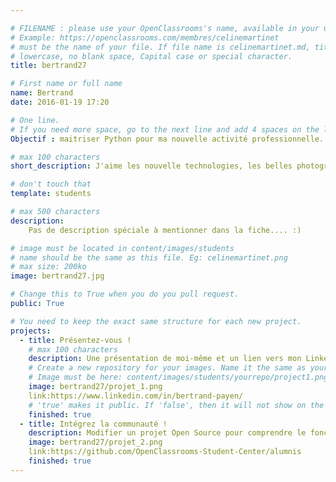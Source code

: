 ```yaml
---

# FILENAME : please use your OpenClassrooms's name, available in your url.
# Example: https://openclassrooms.com/membres/celinemartinet
# must be the name of your file. If file name is celinemartinet.md, title is celinemartinet.
# lowercase, no blank space, Capital case or special character.
title: bertrand27

# First name or full name
name: Bertrand
date: 2016-01-19 17:20

# One line.
# If you need more space, go to the next line and add 4 spaces on the left, as in 'description'.
Objectif : maitriser Python pour ma nouvelle activité professionnelle.

# max 100 characters
short_description: J'aime les nouvelle technologies, les belles photographies, les nouveautés.

# don't touch that
template: students

# max 500 characters
description:
    Pas de description spéciale à mentionner dans la fiche.... :)

# image must be located in content/images/students
# name should be the same as this file. Eg: celinemartinet.png
# max size: 200ko
image: bertrand27.jpg

# Change this to True when you do you pull request.
public: True

# You need to keep the exact same structure for each new project.
projects:
  - title: Présentez-vous !
    # max 100 characters
    description: Une présentation de moi-même et un lien vers mon LinkedIn.
    # Create a new repository for your images. Name it the same as your nickname and profile picture.
    # Image must be here: content/images/students/yourrepo/project1.png
    image: bertrand27/projet_1.png
    link:https://www.linkedin.com/in/bertrand-payen/
    # 'true' makes it public. If 'false', then it will not show on the website.
    finished: true
  - title: Intégrez la communauté !
    description: Modifier un projet Open Source pour comprendre le fonctionnement de Git, de Github et des pull requests.
    image: bertrand27/projet_2.png
    link:https://github.com/OpenClassrooms-Student-Center/alumnis
    finished: true
---
```

